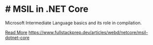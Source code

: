 # # MSIL in .NET Core

Microsoft Intermediate Language basics and its role in compilation.

[Read More](https://www.fullstackprep.dev/articles/webd/netcore/msil-dotnet-core) https://www.fullstackprep.dev/articles/webd/netcore/msil-dotnet-core